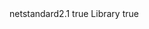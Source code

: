<Project Sdk="Microsoft.NET.Sdk">
  <PropertyGroup>
    <TargetFramework>netstandard2.1</TargetFramework>
    <GenerateRuntimeConfigurationFiles>true</GenerateRuntimeConfigurationFiles>
    <AWSProjectType>Library</AWSProjectType>
    <CopyLocalLockFileAssemblies>true</CopyLocalLockFileAssemblies>
  </PropertyGroup>
  <ItemGroup>
    <ProjectReference Include="..\DataEntities\DataEntities.csproj" />
    <ProjectReference Include="..\Models\Models.csproj" />
    <ProjectReference Include="..\Services\Services.csproj" />
  </ItemGroup>
  <ItemGroup>
    <PackageReference Include="Newtonsoft.Json" Version="13.0.1" />
  </ItemGroup>
</Project>